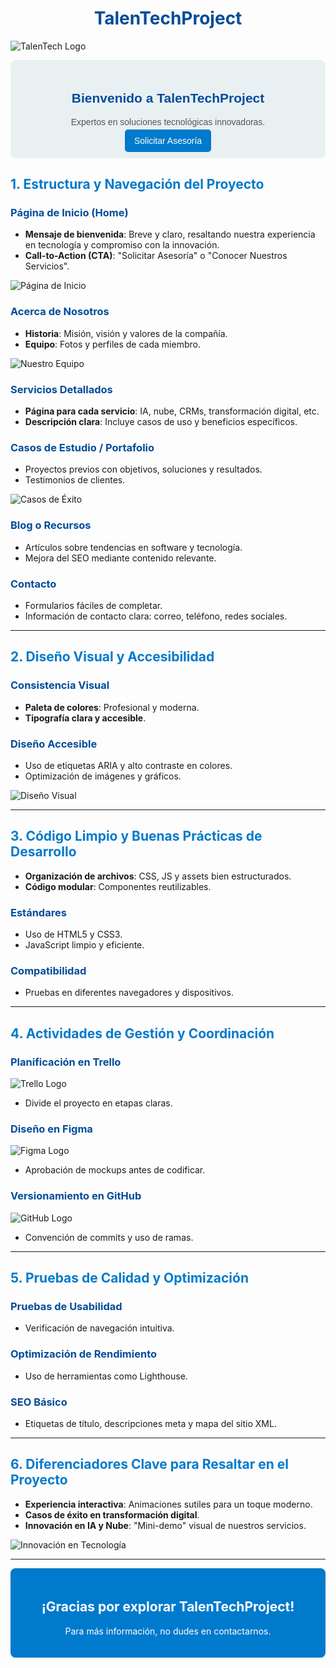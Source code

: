 # <div style="text-align: center; color: #004c99;">TalenTechProject</div>

![TalenTech Logo](https://example.com/logo.png)  <!-- Cambia esta URL por la del logo de tu proyecto -->

<div style="text-align: center; background-color: #e8f0f2; padding: 20px; border-radius: 8px;">
  <h2 style="color: #004c99; font-family: 'Arial', sans-serif;">Bienvenido a TalenTechProject</h2>
  <p style="color: #555; font-family: 'Arial', sans-serif;">Expertos en soluciones tecnológicas innovadoras.</p>
  <a href="#contacto" style="background-color: #007acc; color: white; padding: 10px 15px; text-decoration: none; border-radius: 5px; font-family: 'Arial', sans-serif;">Solicitar Asesoría</a>
</div>

## <div style="color: #007acc;">1. Estructura y Navegación del Proyecto</div>

### <div style="color: #004c99;">Página de Inicio (Home)</div>
- **Mensaje de bienvenida**: Breve y claro, resaltando nuestra experiencia en tecnología y compromiso con la innovación.
- **Call-to-Action (CTA)**: "Solicitar Asesoría" o "Conocer Nuestros Servicios".

![Página de Inicio](https://example.com/home.png)  <!-- Cambia esta URL por la imagen correspondiente -->

### <div style="color: #004c99;">Acerca de Nosotros</div>
- **Historia**: Misión, visión y valores de la compañía.
- **Equipo**: Fotos y perfiles de cada miembro.

![Nuestro Equipo](https://example.com/team.png)  <!-- Cambia esta URL por la imagen correspondiente -->

### <div style="color: #004c99;">Servicios Detallados</div>
- **Página para cada servicio**: IA, nube, CRMs, transformación digital, etc.
- **Descripción clara**: Incluye casos de uso y beneficios específicos.

### <div style="color: #004c99;">Casos de Estudio / Portafolio</div>
- Proyectos previos con objetivos, soluciones y resultados.
- Testimonios de clientes.

![Casos de Éxito](https://example.com/casos.png)  <!-- Cambia esta URL por la imagen correspondiente -->

### <div style="color: #004c99;">Blog o Recursos</div>
- Artículos sobre tendencias en software y tecnología.
- Mejora del SEO mediante contenido relevante.

### <div style="color: #004c99;">Contacto</div>
- Formularios fáciles de completar.
- Información de contacto clara: correo, teléfono, redes sociales.

---

## <div style="color: #007acc;">2. Diseño Visual y Accesibilidad</div>

### <div style="color: #004c99;">Consistencia Visual</div>
- **Paleta de colores**: Profesional y moderna.
- **Tipografía clara y accesible**.

### <div style="color: #004c99;">Diseño Accesible</div>
- Uso de etiquetas ARIA y alto contraste en colores.
- Optimización de imágenes y gráficos.

![Diseño Visual](https://example.com/visual.png)  <!-- Cambia esta URL por la imagen correspondiente -->

---

## <div style="color: #007acc;">3. Código Limpio y Buenas Prácticas de Desarrollo</div>

- **Organización de archivos**: CSS, JS y assets bien estructurados.
- **Código modular**: Componentes reutilizables.

### <div style="color: #004c99;">Estándares</div>
- Uso de HTML5 y CSS3.
- JavaScript limpio y eficiente.

### <div style="color: #004c99;">Compatibilidad</div>
- Pruebas en diferentes navegadores y dispositivos.

---

## <div style="color: #007acc;">4. Actividades de Gestión y Coordinación</div>

### <div style="color: #004c99;">Planificación en Trello</div>
![Trello Logo](https://example.com/trello-logo.png) <!-- Cambia esta URL por la del logo de Trello -->
- Divide el proyecto en etapas claras.
  
### <div style="color: #004c99;">Diseño en Figma</div>
![Figma Logo](https://example.com/figma-logo.png) <!-- Cambia esta URL por la del logo de Figma -->
- Aprobación de mockups antes de codificar.

### <div style="color: #004c99;">Versionamiento en GitHub</div>
![GitHub Logo](https://example.com/github-logo.png) <!-- Cambia esta URL por la del logo de GitHub -->
- Convención de commits y uso de ramas.

---

## <div style="color: #007acc;">5. Pruebas de Calidad y Optimización</div>

### <div style="color: #004c99;">Pruebas de Usabilidad</div>
- Verificación de navegación intuitiva.

### <div style="color: #004c99;">Optimización de Rendimiento</div>
- Uso de herramientas como Lighthouse.

### <div style="color: #004c99;">SEO Básico</div>
- Etiquetas de título, descripciones meta y mapa del sitio XML.

---

## <div style="color: #007acc;">6. Diferenciadores Clave para Resaltar en el Proyecto</div>

- **Experiencia interactiva**: Animaciones sutiles para un toque moderno.
- **Casos de éxito en transformación digital**.
- **Innovación en IA y Nube**: "Mini-demo" visual de nuestros servicios.

![Innovación en Tecnología](https://example.com/innovation.png)  <!-- Cambia esta URL por la imagen correspondiente -->

---

<div style="text-align: center; padding: 20px; background-color: #007acc; color: white; border-radius: 8px;">
  <h2>¡Gracias por explorar TalenTechProject!</h2>
  <p>Para más información, no dudes en contactarnos.</p>
</div>
